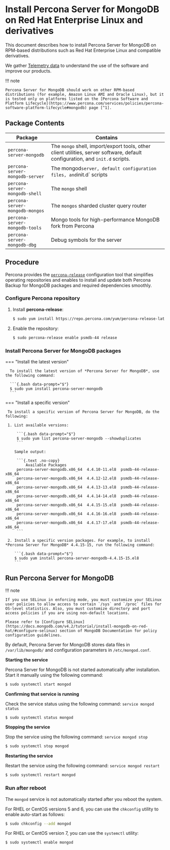 # Install Percona Server for MongoDB on Red Hat Enterprise Linux and derivatives

This document describes how to install Percona Server for MongoDB on RPM-based distributions such as Red Hat Enterprise Linux and compatible derivatives.

We gather [Telemetry data](telemetry.md) to understand the use of the software and improve our products.

!!! note

    Percona Server for MongoDB should work on other RPM-based distributions (for example, Amazon Linux AMI and Oracle Linux), but it is tested only on platforms listed on the [Percona Software and Platform Lifecycle](https://www.percona.com/services/policies/percona-software-platform-lifecycle#mongodb) page [^1]. 

## Package Contents

| Package                 | Contains                                 |
| ----------------------- | -----------------------------------------|
| `percona-server-mongodb`| The `mongo` shell, import/export tools, other client utilities, server software, default configuration, and `init.d` scripts. |
| `percona-server-mongodb-server`| The mongod` server, default configuration files, and `init.d` scripts|
| `percona-server-mongodb-shell` | The `mongo` shell |
| `percona-server-mongodb-mongos`| The `mongos` sharded cluster query router |
| `percona-server-mongodb-tools` | Mongo tools for high-performance MongoDB fork from Percona|
| `percona-server-mongodb-dbg`   | Debug symbols for the server  |

## Procedure

Percona provides the [`percona-release`](https://docs.percona.com/percona-software-repositories/index.html) configuration tool that simplifies operating repositories and enables to install and update both Percona Backup for MongoDB packages and required dependencies smoothly.

### Configure Percona repository


1. Install **percona-release**:

    ```{.bash data-prompt="$"}
    $ sudo yum install https://repo.percona.com/yum/percona-release-latest.noarch.rpm
    ```


2. Enable the repository: 
   
    ```{.bash data-prompt="$"}
    $ sudo percona-release enable psmdb-44 release
    ```

### Install Percona Server for MongoDB packages

=== "Install the latest version"

      To install the latest version of *Percona Server for MongoDB*, use the following command:

      ```{.bash data-prompt="$"}
      $ sudo yum install percona-server-mongodb
      ```

=== "Install a specific version"

     To install a specific version of Percona Server for MongoDB, do the following:

     1. List available versions:

         ```{.bash data-prompt="$"}
         $ sudo yum list percona-server-mongodb --showduplicates
         ```

        Sample output:

         ```{.text .no-copy}
             Available Packages
         percona-server-mongodb.x86_64  4.4.10-11.el8  psmdb-44-release-x86_64
         percona-server-mongodb.x86_64  4.4.12-12.el8  psmdb-44-release-x86_64
         percona-server-mongodb.x86_64  4.4.13-13.el8  psmdb-44-release-x86_64
         percona-server-mongodb.x86_64  4.4.14-14.el8  psmdb-44-release-x86_64
         percona-server-mongodb.x86_64  4.4.15-15.el8  psmdb-44-release-x86_64
         percona-server-mongodb.x86_64  4.4.16-16.el8  psmdb-44-release-x86_64
         percona-server-mongodb.x86_64  4.4.17-17.el8  psmdb-44-release-x86_64
         ```

     2. Install a specific version packages. For example, to install *Percona Server for MongoDB* 4.4.15-15, run the following command:

        ```{.bash data-prompt="$"}
        $ sudo yum install percona-server-mongodb-4.4.15-15.el8
        ```

## Run Percona Server for MongoDB

!!! note

    If you use SELinux in enforcing mode, you must customize your SELinux user policies to allow access to certain `/sys` and `/proc` files for OS-level statistics. Also, you must customize directory and port access policies if you are using non-default locations.

    Please refer to [Configure SELinux](https://docs.mongodb.com/v4.2/tutorial/install-mongodb-on-red-hat/#configure-selinux) section of MongoDB Documentation for policy configuration guidelines.

By default, Percona Server for MongoDB stores data files in `/var/lib/mongodb/`
and configuration parameters in `/etc/mongod.conf`.

**Starting the service**

Percona Server for MongoDB is not started automatically after installation.
Start it manually using the following command:

```{.bash data-prompt="$"}
$ sudo systemctl start mongod
```

**Confirming that service is running**

Check the service status using the following command: `service mongod status`

```{.bash data-prompt="$"}
$ sudo systemctl status mongod
```

**Stopping the service**

Stop the service using the following command: `service mongod stop`

```{.bash data-prompt="$"}
$ sudo systemctl stop mongod
```

**Restarting the service**

Restart the service using the following command: `service mongod restart`

```{.bash data-prompt="$"}
$ sudo systemctl restart mongod
```

### Run after reboot

The `mongod` service is not automatically started
after you reboot the system.

For RHEL or CentOS versions 5 and 6, you can use the `chkconfig` utility
to enable auto-start as follows:

```{.bash data-prompt="$"}
$ sudo chkconfig --add mongod
```

For RHEL or CentOS version 7, you can use the `systemctl` utility:

```{.bash data-prompt="$"}
$ sudo systemctl enable mongod
```

[^1]: We support only the current stable RHEL 6 and CentOS 6 releases, because there is no official (i.e. RedHat provided) method to support or download the latest OpenSSL on RHEL and CentOS versions prior to 6.5. Similarly, and also as a result thereof, there is no official Percona way to support the latest Percona Server builds on RHEL and CentOS versions prior to 6.5. Additionally, many users will need to upgrade to OpenSSL 1.0.1g or later (due to the [Heartbleed vulnerability](http://www.percona.com/resources/ceo-customer-advisory-heartbleed)), and this OpenSSL version is not available for download from any official RHEL and CentOS repositories for versions 6.4 and prior. For any officially unsupported system, src.rpm packages can be used to rebuild Percona Server for any environment. Please contact our [support service](http://www.percona.com/products/mysql-support) if you require further information on this.
